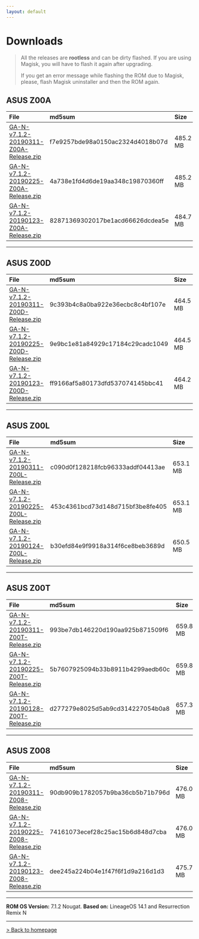 ```yaml
---
layout: default
---
```


# Downloads

> All the releases are **rootless** and can be dirty flashed. If you are using Magisk, you will have to flash it again after upgrading.
>
>  If you get an error message while flashing the ROM due to Magisk, please, flash Magisk uninstaller and then the ROM again.



## ASUS Z00A

| File                                            | md5sum          | Size          |
|:------------------------------------------------|:------------------|:------------------|
| [GA-N-v7.1.2-20190311-Z00A-Release.zip](https://sourceforge.net/projects/groovyandroid/files/Z00A/GA-N-v7.1.2-20190311-Z00A-Release.zip/download)           | f7e9257bde98a0150ac2324d4018b07d | 485.2 MB |
| [GA-N-v7.1.2-20190225-Z00A-Release.zip](https://sourceforge.net/projects/groovyandroid/files/Z00A/GA-N-v7.1.2-20190225-Z00A-Release.zip/download)           | 4a738e1fd4d6de19aa348c19870360ff | 485.2 MB |
| [GA-N-v7.1.2-20190123-Z00A-Release.zip](https://sourceforge.net/projects/groovyandroid/files/Z00A/GA-N-v7.1.2-20190123-Z00A-Release.zip/download)           | 82871369302017be1acd66626dcdea5e | 484.7 MB |

* * *

## ASUS Z00D

| File                                            | md5sum          | Size          |
|:------------------------------------------------|:------------------|:------------------|
| [GA-N-v7.1.2-20190311-Z00D-Release.zip](https://sourceforge.net/projects/groovyandroid/files/Z00D/GA-N-v7.1.2-20190311-Z00D-Release.zip/download)           | 9c393b4c8a0ba922e36ecbc8c4bf107e | 464.5 MB |
| [GA-N-v7.1.2-20190225-Z00D-Release.zip](https://sourceforge.net/projects/groovyandroid/files/Z00D/GA-N-v7.1.2-20190225-Z00D-Release.zip/download)           | 9e9bc1e81a84929c17184c29cadc1049 | 464.5 MB |
| [GA-N-v7.1.2-20190123-Z00D-Release.zip](https://sourceforge.net/projects/groovyandroid/files/Z00D/GA-N-v7.1.2-20190123-Z00D-Release.zip/download)           | ff9166af5a80173dfd537074145bbc41 | 464.2 MB |

* * *

## ASUS Z00L

| File                                            | md5sum          | Size          |
|:------------------------------------------------|:------------------|:------------------|
| [GA-N-v7.1.2-20190311-Z00L-Release.zip](https://sourceforge.net/projects/groovyandroid/files/Z00L/GA-N-v7.1.2-20190311-Z00L-Release.zip/download)           | c090d0f128218fcb96333addf04413ae | 653.1 MB |
| [GA-N-v7.1.2-20190225-Z00L-Release.zip](https://sourceforge.net/projects/groovyandroid/files/Z00L/GA-N-v7.1.2-20190225-Z00L-Release.zip/download)           | 453c4361bcd73d148d715bf3be8fe405 | 653.1 MB |
| [GA-N-v7.1.2-20190124-Z00L-Release.zip](https://sourceforge.net/projects/groovyandroid/files/Z00L/GA-N-v7.1.2-20190124-Z00L-Release.zip/download)           | b30efd84e9f9918a314f6ce8beb3689d | 650.5 MB |

* * *

## ASUS Z00T

| File                                            | md5sum          | Size          |
|:------------------------------------------------|:------------------|:------------------|
| [GA-N-v7.1.2-20190311-Z00T-Release.zip](https://sourceforge.net/projects/groovyandroid/files/Z00T/GA-N-v7.1.2-20190311-Z00T-Release.zip/download)           | 993be7db146220d190aa925b871509f6 | 659.8 MB |
| [GA-N-v7.1.2-20190225-Z00T-Release.zip](https://sourceforge.net/projects/groovyandroid/files/Z00T/GA-N-v7.1.2-20190225-Z00T-Release.zip/download)           | 5b7607925094b33b8911b4299aedb60c | 659.8 MB |
| [GA-N-v7.1.2-20190128-Z00T-Release.zip](https://sourceforge.net/projects/groovyandroid/files/Z00T/GA-N-v7.1.2-20190128-Z00T-Release.zip/download)           | d277279e8025d5ab9cd314227054b0a8 | 657.3 MB |

* * *

## ASUS Z008

| File                                            | md5sum          | Size          |
|:------------------------------------------------|:------------------|:------------------|
| [GA-N-v7.1.2-20190311-Z008-Release.zip](https://sourceforge.net/projects/groovyandroid/files/Z008/GA-N-v7.1.2-20190311-Z008-Release.zip/download)           | 90db909b1782057b9ba36cb5b71b796d | 476.0 MB |
| [GA-N-v7.1.2-20190225-Z008-Release.zip](https://sourceforge.net/projects/groovyandroid/files/Z008/GA-N-v7.1.2-20190225-Z008-Release.zip/download)           | 74161073ecef28c25ac15b6d848d7cba | 476.0 MB |
| [GA-N-v7.1.2-20190123-Z008-Release.zip](https://sourceforge.net/projects/groovyandroid/files/Z008/GA-N-v7.1.2-20190123-Z008-Release.zip/download)           | dee245a224b04e1f47f6f1d9a216d1d3 | 475.7 MB |

* * *

**ROM OS Version:** 7.1.2 Nougat. **Based on:** LineageOS 14.1 and Resurrection Remix N

* * *

[> Back to homepage](./)
